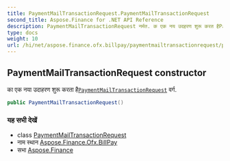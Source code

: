 ```yaml
---
title: PaymentMailTransactionRequest.PaymentMailTransactionRequest
second_title: Aspose.Finance for .NET API Reference
description: PaymentMailTransactionRequest नर्मत. क एक नय उदहरण शुरू करत हैPaymentMailTransactionRequest वर्ग.
type: docs
weight: 10
url: /hi/net/aspose.finance.ofx.billpay/paymentmailtransactionrequest/paymentmailtransactionrequest/
---
```

## PaymentMailTransactionRequest constructor

का एक नया उदाहरण शुरू करता है[`PaymentMailTransactionRequest`](../) वर्ग.

```csharp
public PaymentMailTransactionRequest()
```

### यह सभी देखें

* class [PaymentMailTransactionRequest](../)
* नाम स्थान [Aspose.Finance.Ofx.BillPay](../../paymentmailtransactionrequest/)
* सभा [Aspose.Finance](../../../)


